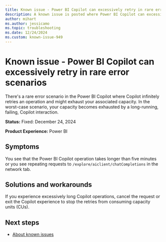 ```yaml
---
title: Known issue - Power BI Copilot can excessively retry in rare error scenarios
description: A known issue is posted where Power BI Copilot can excessively retry in rare error scenarios.
author: mihart
ms.author: jessicamo
ms.topic: troubleshooting  
ms.date: 12/24/2024
ms.custom: known-issue-949
---
```


# Known issue - Power BI Copilot can excessively retry in rare error scenarios

There's a rare error scenario in the Power BI Copilot where Copilot infinitely retries an operation and might exhaust your associated capacity. In the worst-case scenario, your capacity becomes exhausted by a long-running, failing, Copilot interaction.

**Status:** Fixed: December 24, 2024

**Product Experience:** Power BI

## Symptoms

You see that the Power BI Copilot operation takes longer than five minutes or you see repeating requests to `/explore/aiclient/chatCompletions` in the network tab.

## Solutions and workarounds

If you experience excessively long Copilot operations, cancel the request or exit the Copilot experience to stop the retries from consuming capacity units (CUs).

## Next steps

- [About known issues](https://support.fabric.microsoft.com/known-issues)
